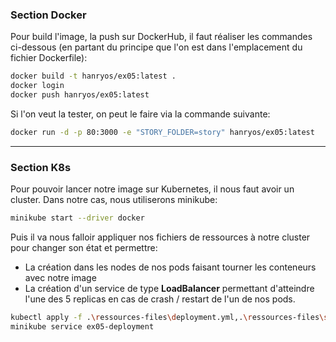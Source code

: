 ### Section Docker

Pour build l'image, la push sur DockerHub, il faut réaliser les commandes ci-dessous (en partant du principe que l'on est dans l'emplacement du fichier Dockerfile): 

```bash
docker build -t hanryos/ex05:latest .
docker login
docker push hanryos/ex05:latest
```

Si l'on veut la tester, on peut le faire via la commande suivante: 

```bash
docker run -d -p 80:3000 -e "STORY_FOLDER=story" hanryos/ex05:latest
```

---

### Section K8s

Pour pouvoir lancer notre image sur Kubernetes, il nous faut avoir un cluster. Dans notre cas, nous utiliserons minikube:

```bash
minikube start --driver docker
```

Puis il va nous falloir appliquer nos fichiers de ressources à notre cluster pour changer son état et permettre:

* La création dans les nodes de nos pods faisant tourner les conteneurs avec notre image
* La création d'un service de type **LoadBalancer** permettant d'atteindre l'une des 5 replicas en cas de crash / restart de l'un de nos pods.

```bash
kubectl apply -f .\ressources-files\deployment.yml,.\ressources-files\service.yml
minikube service ex05-deployment
```